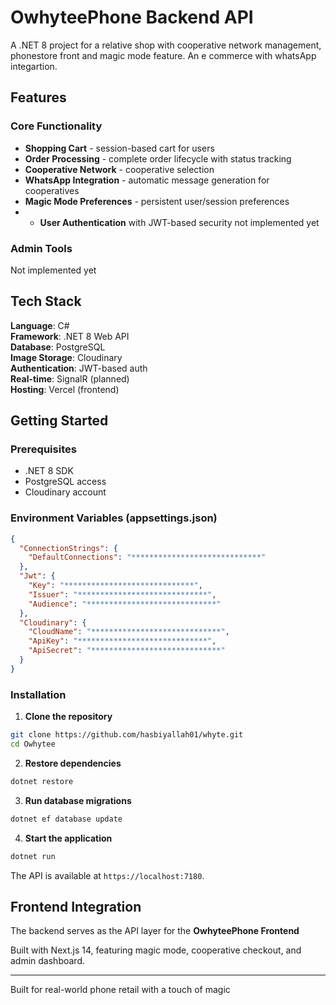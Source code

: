 # OwhyteePhone Backend API

A .NET 8 project for a relative shop with cooperative network management, phonestore front and magic mode feature. An e commerce with whatsApp integartion.

## Features

### Core Functionality

- **Shopping Cart** - session-based cart for users
- **Order Processing** - complete order lifecycle with status tracking
- **Cooperative Network** - cooperative selection
- **WhatsApp Integration** - automatic message generation for cooperatives
- **Magic Mode Preferences** - persistent user/session preferences
- - **User Authentication** with JWT-based security not implemented yet

### Admin Tools
Not implemented yet

## Tech Stack

**Language**: C#  
**Framework**: .NET 8 Web API  
**Database**: PostgreSQL  
**Image Storage**: Cloudinary  
**Authentication**: JWT-based auth  
**Real-time**: SignalR (planned)  
**Hosting**: Vercel (frontend) 

## Getting Started

### Prerequisites
- .NET 8 SDK
- PostgreSQL access
- Cloudinary account

### Environment Variables (appsettings.json)
```json
{
  "ConnectionStrings": {
    "DefaultConnections": "*****************************"
  },
  "Jwt": {
    "Key": "*****************************",
    "Issuer": "*****************************",
    "Audience": "*****************************"
  },
  "Cloudinary": {
    "CloudName": "*****************************",
    "ApiKey": "*****************************",
    "ApiSecret": "*****************************"
  }
}
```

### Installation

1. **Clone the repository**
```bash
git clone https://github.com/hasbiyallah01/whyte.git
cd Owhytee
```

2. **Restore dependencies**
```bash
dotnet restore
```

3. **Run database migrations**
```bash
dotnet ef database update
```

4. **Start the application**
```bash
dotnet run
```

The API is available at `https://localhost:7180`.

## Frontend Integration

The backend serves as the API layer for the **OwhyteePhone Frontend** 

Built with Next.js 14, featuring magic mode, cooperative checkout, and admin dashboard.

---

Built for real-world phone retail with a touch of magic
